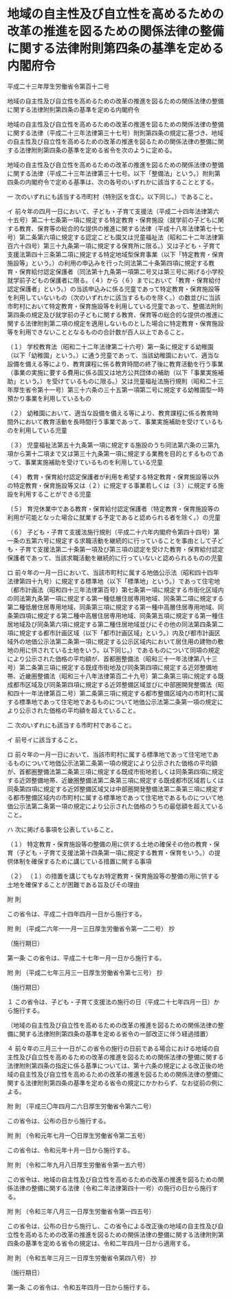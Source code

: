 # 地域の自主性及び自立性を高めるための改革の推進を図るための関係法律の整備に関する法律附則第四条の基準を定める内閣府令

平成二十三年厚生労働省令第百十二号

地域の自主性及び自立性を高めるための改革の推進を図るための関係法律の整備に関する法律附則第四条の基準を定める内閣府令

地域の自主性及び自立性を高めるための改革の推進を図るための関係法律の整備に関する法律（平成二十三年法律第三十七号）附則第四条の規定に基づき、地域の自主性及び自立性を高めるための改革の推進を図るための関係法律の整備に関する法律附則第四条の基準を定める省令を次のように定める。

地域の自主性及び自立性を高めるための改革の推進を図るための関係法律の整備に関する法律（平成二十三年法律第三十七号。以下「整備法」という。）附則第四条の内閣府令で定める基準は、次の各号のいずれかに該当することとする。

一 次のいずれにも該当する市町村（特別区を含む。以下同じ。）であること。

イ 前々年の四月一日において、子ども・子育て支援法（平成二十四年法律第六十五号）第二十七条第一項に規定する特定教育・保育施設（就学前の子どもに関する教育、保育等の総合的な提供の推進に関する法律（平成十八年法律第七十七号）第二条第六項に規定する認定こども園又は児童福祉法（昭和二十二年法律第百六十四号）第三十九条第一項に規定する保育所に限る。）又は子ども・子育て支援法第四十三条第二項に規定する特定地域型保育事業（以下「特定教育・保育施設等」という。）の利用の申込みを行った同法第二十条第四項に規定する教育・保育給付認定保護者（同法第十九条第一項第二号又は第三号に掲げる小学校就学前子どもの保護者に限る。（４）から（６）までにおいて「教育・保育給付認定保護者」という。）の当該申込みに係る児童であって特定教育・保育施設等を利用していないもの（次のいずれかに該当するものを除く。）の数並びに当該市町村において特定教育・保育施設等を利用している児童であって、整備法附則第四条の規定及び就学前の子どもに関する教育、保育等の総合的な提供の推進に関する法律附則第二項の規定を適用しないものとした場合に特定教育・保育施設等を利用できないこととなるものの合計数が百人以上であること。

（１） 学校教育法（昭和二十二年法律第二十六号）第一条に規定する幼稚園（以下「幼稚園」という。）に通う児童であって、当該幼稚園において、適当な設備を備える等により、教育課程に係る教育時間の終了後に教育活動を行う事業（事業の実施に要する費用に係る国又は地方公共団体の補助（以下「事業実施補助」という。）を受けているものに限る。）又は児童福祉法施行規則（昭和二十三年厚生省令第十一号）第三十六条の三十五第一項第二号に規定する幼稚園型一時預かり事業を利用しているもの

（２） 幼稚園において、適当な設備を備える等により、教育課程に係る教育時間外において教育活動を長時間行う事業であって、事業実施補助を受けているものを利用している児童

（３） 児童福祉法第五十九条第一項に規定する施設のうち同法第六条の三第九項から第十二項まで又は第三十九条第一項に規定する業務を目的とするものであって、事業実施補助を受けているものを利用している児童

（４） 教育・保育給付認定保護者が利用を希望する特定教育・保育施設等以外の特定教育・保育施設等又は（２）に規定する事業若しくは（３）に規定する施設を利用することができる児童

（５） 育児休業中である教育・保育給付認定保護者（特定教育・保育施設等の利用が可能となった場合に就業する予定であると認められる者を除く。）の児童

（６） 子ども・子育て支援法施行規則（平成二十六年内閣府令第四十四号）第一条の五第六号に規定する求職活動を継続的に行っていることを事由として子ども・子育て支援法第二十条第一項及び第三項の認定を受けた教育・保育給付認定保護者であって、当該求職活動を継続的に行っていないと認められるものの児童

ロ 前々年の一月一日において、当該市町村に属する地価公示法（昭和四十四年法律第四十九号）に規定する標準地（以下「標準地」という。）であって住宅地（都市計画法（昭和四十三年法律第百号）第七条第一項に規定する市街化区域内の同法第九条第一項に規定する第一種低層住居専用地域、同条第二項に規定する第二種低層住居専用地域、同条第三項に規定する第一種中高層住居専用地域、同条第四項に規定する第二種中高層住居専用地域、同条第五項に規定する第一種住居地域及び同条第六項に規定する第二種住居地域並びにその他の同法第四条第二項に規定する都市計画区域（以下「都市計画区域」という。）内及び都市計画区域外の地価公示法第二条第一項に規定する公示区域内において居住用の建物の敷地の用に供されている土地をいう。以下同じ。）であるものについて同項の規定により公示された価格の平均額が、首都圏整備法（昭和三十一年法律第八十三号）第二条第三項に規定する既成市街地及び同条第四項に規定する近郊整備地帯、近畿圏整備法（昭和三十八年法律第百二十九号）第二条第三項に規定する既成都市区域及び同条第四項に規定する近郊整備区域並びに中部圏開発整備法（昭和四十一年法律第百二号）第二条第三項に規定する都市整備区域内の市町村に属する標準地であって住宅地であるものについて地価公示法第二条第一項の規定により公示された価格の平均額を超えていること。

二 次のいずれにも該当する市町村であること。

イ 前号イに該当すること。

ロ 前々年の一月一日において、当該市町村に属する標準地であって住宅地であるものについて地価公示法第二条第一項の規定により公示された価格の平均額が、首都圏整備法第二条第三項に規定する既成市街地若しくは同条第四項に規定する近郊整備地帯、近畿圏整備法第二条第三項に規定する既成都市区域若しくは同条第四項に規定する近郊整備区域又は中部圏開発整備法第二条第三項に規定する都市整備区域内の市町村に属する標準地であって住宅地であるものについて地価公示法第二条第一項の規定により公示された価格のうちの最低額を超えていること。

ハ 次に掲げる事項を公表していること。

（１） 特定教育・保育施設等の整備の用に供する土地の確保その他の教育・保育（子ども・子育て支援法第十四条第一項に規定する教育・保育をいう。）の提供体制を確保するために講じている措置に関する事項

（２） （１）の措置を講じてもなお特定教育・保育施設等の整備の用に供する土地を確保することが困難である旨及びその理由

附 則

この省令は、平成二十四年四月一日から施行する。

附 則 （平成二六年一一月一三日厚生労働省令第一二二号） 抄

（施行期日）

第一条 この省令は、平成二十七年一月一日から施行する。

附 則 （平成二七年三月三一日厚生労働省令第七三号） 抄

（施行期日）

１ この省令は、子ども・子育て支援法の施行の日（平成二十七年四月一日）から施行する。

（地域の自主性及び自立性を高めるための改革の推進を図るための関係法律の整備に関する法律附則第四条の基準を定める省令の一部改正に伴う経過措置）

４ 前々年の三月三十一日がこの省令の施行の日前である場合における地域の自主性及び自立性を高めるための改革の推進を図るための関係法律の整備に関する法律附則第四条の指定に係る基準については、第十六条の規定による改正後の地域の自主性及び自立性を高めるための改革の推進を図るための関係法律の整備に関する法律附則第四条の基準を定める省令の規定にかかわらず、なお従前の例による。

附 則 （平成三〇年四月二六日厚生労働省令第六二号）

この省令は、公布の日から施行する。

附 則 （令和元年七月一〇日厚生労働省令第二五号）

この省令は、令和元年十月一日から施行する。

附 則 （令和二年九月八日厚生労働省令第一五六号）

この省令は、地域の自主性及び自立性を高めるための改革の推進を図るための関係法律の整備に関する法律（令和二年法律第四十一号）の施行の日から施行する。

附 則 （令和三年八月三一日厚生労働省令第一四五号）

この省令は、公布の日から施行し、この省令による改正後の地域の自主性及び自立性を高めるための改革の推進を図るための関係法律の整備に関する法律附則第四条の基準を定める省令の規定は、令和二年四月一日から適用する。

附 則 （令和五年三月三一日厚生労働省令第四八号） 抄

（施行期日）

第一条 この省令は、令和五年四月一日から施行する。
